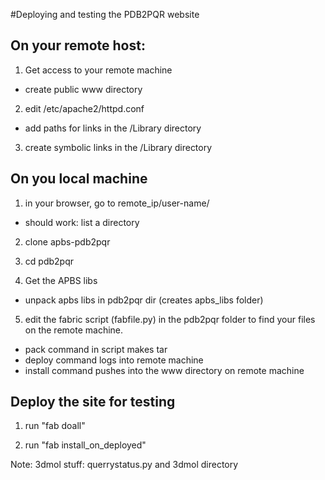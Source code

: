 #Deploying and testing the PDB2PQR website

## On your remote host:

1. Get access to your remote machine
  * create public www directory

2. edit /etc/apache2/httpd.conf
  * add paths for links in the /Library directory

3. create symbolic links in the /Library directory

## On you local machine

1. in your browser, go to remote_ip/user-name/
  * should work: list a directory

2. clone apbs-pdb2pqr

3. cd pdb2pqr

4. Get the APBS libs
  * unpack apbs libs in pdb2pqr dir (creates apbs_libs folder)

5. edit the fabric script (fabfile.py) in the pdb2pqr folder to find your
files on the remote machine.
  * pack command in script makes tar 
  * deploy command logs into remote machine 
  * install command pushes into the www directory on remote machine

## Deploy the site for testing

1. run "fab doall"

2. run "fab install_on_deployed"

Note:  3dmol stuff: querrystatus.py and 3dmol directory


